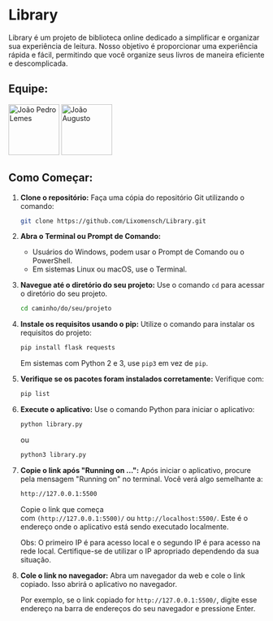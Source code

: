 # Library

Library é um projeto de biblioteca online dedicado a simplificar e organizar sua experiência de leitura. Nosso objetivo é proporcionar uma experiência rápida e fácil, permitindo que você organize seus livros de maneira eficiente e descomplicada.

## Equipe:

[<img src="https://avatars.githubusercontent.com/u/104952737?v=4" alt="João Pedro Lemes" width="100">](https://github.com/Lixomensch)
[<img src="https://avatars.githubusercontent.com/u/136506636?v=4" alt="João Augusto" width="100">](https://github.com/tenma2010)

## Como Começar:

1. **Clone o repositório:** Faça uma cópia do repositório Git utilizando o comando:
    
    ```bash
    git clone https://github.com/Lixomensch/Library.git
    ```
    
2. **Abra o Terminal ou Prompt de Comando:**
    - Usuários do Windows, podem usar o Prompt de Comando ou o PowerShell.
    - Em sistemas Linux ou macOS, use o Terminal.
3. **Navegue até o diretório do seu projeto:** Use o comando `cd` para acessar o diretório do seu projeto.
    
    ```bash
    cd caminho/do/seu/projeto
    ```
    
4. **Instale os requisitos usando o pip:** Utilize o comando para instalar os requisitos do projeto:
    
    ```bash
    pip install flask requests
    ```
    
    Em sistemas com Python 2 e 3, use `pip3` em vez de `pip`.
    
5. **Verifique se os pacotes foram instalados corretamente:** Verifique com:
    
    ```bash
    pip list
    ```
    
7. **Execute o aplicativo:** Use o comando Python para iniciar o aplicativo:
    
    ```bash
    python library.py
    ```
    
    ou
    
    ```bash
    python3 library.py
    ```
    
8. **Copie o link após "Running on ...":** Após iniciar o aplicativo, procure pela mensagem "Running on" no terminal. Você verá algo semelhante a:
    
    ```bash
    http://127.0.0.1:5500
    ```
    
    Copie o link que começa com `(http://127.0.0.1:5500)/` ou `http://localhost:5500/`. Este é o endereço onde o aplicativo está sendo executado localmente.
    
    Obs: O primeiro IP é para acesso local e o segundo IP é para acesso na rede local. Certifique-se de utilizar o IP apropriado dependendo da sua situação.
    
9. **Cole o link no navegador:** Abra um navegador da web e cole o link copiado. Isso abrirá o aplicativo no navegador.
    
    Por exemplo, se o link copiado for `http://127.0.0.1:5500/`, digite esse endereço na barra de endereços do seu navegador e pressione Enter.
